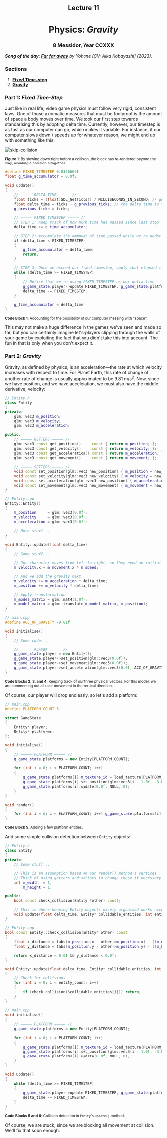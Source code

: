 <h2 align=center>Lecture 11</h2>

<h1 align=center>Physics: <em>Gravity</em></h1>

<h3 align=center>8 Messidor, Year CCXXX</h3>

***Song of the day***: _[**Far far away**](https://youtu.be/2GM3X-GBt5E) by Yohane [CV: Aika Kobayashi] (2023)._

### Sections

1. [**Fixed Time-step**](#part-1-fixed-time-step)
2. [**Gravity**](#part-2-gravity)

### Part 1: _Fixed Time-Step_

Just like in real life, video game physics must follow very rigid, consistent laws. One of those axiomatic measures that must be foolproof is the amount of space a body moves over time. We took our first step towards standarising this by adopting delta time. Currently, however, our timestep is as fast as our computer can go, which makes it variable. For instance, if our computer slows down / speeds up for whatever reason, we might end up with something like this:

![skip-collision](assets/skip-collision.png)

<sub>**Figure 1**: By slowing down right before a collision, the block has re-rendered beyond the way, avoiding a collision altogether.</sub>

```c++
#define FIXED_TIMESTEP 0.0166666f
float g_time_accumulator = 0.0f;

void update()
{
    // ————— DELTA TIME ————— //
    float ticks = (float)SDL_GetTicks() / MILLISECONDS_IN_SECOND; // get the current number of ticks
    float delta_time = ticks - g_previous_ticks; // the delta time is the difference from the last frame
    g_previous_ticks = ticks;

    // ————— FIXED TIMESTEP ————— //
    // STEP 1: Keep track of how much time has passed since last step
    delta_time += g_time_accumulator;

    // STEP 2: Accumulate the ammount of time passed while we're under our fixed timestep
    if (delta_time < FIXED_TIMESTEP)
    {
        g_time_accumulator = delta_time;
        return;
    }

    // STEP 3: Once we exceed our fixed timestep, apply that elapsed time into the objects' update function invocation
    while (delta_time >= FIXED_TIMESTEP)
    {
        // Notice that we're using FIXED_TIMESTEP as our delta time
        g_game_state.player->update(FIXED_TIMESTEP, g_game_state.platforms, PLATFORM_COUNT);
        delta_time -= FIXED_TIMESTEP;
    }

    g_time_accumulator = delta_time;
}
```

<sub>**Code Block 1**: Accounting for the possibility of our computer messing with "space".</sub>

This may not make a huge difference in the games we've seen and made so far, but you can certainly imagine let's-players clipping through the walls of your game by exploiting the fact that you didn't take this into account. The fun in that is only when you don't expect it.

### Part 2: _Gravity_

Gravity, as defined by physics, is an acceleration—the rate at which velocity increases with respect to time. For Planet Earth, this rate of change of another rate of change is usually approximated to be 9.81 m/s<sup>2</sup>. Now, since we have position, and we have acceleration, we must also have the middle derivative, velocity:

```c++
// Entity.h
class Entity
{
private:
    glm::vec3 m_position;
    glm::vec3 m_velocity;
    glm::vec3 m_acceleration;

public:
    // ————— GETTERS ————— //
    glm::vec3 const get_position()     const { return m_position; };
    glm::vec3 const get_velocity()     const { return m_velocity; };
    glm::vec3 const get_acceleration() const { return m_acceleration; };
    glm::vec3 const get_movement()     const { return m_movement; };

    // ————— SETTERS ————— //
    void const set_position(glm::vec3 new_position) { m_position = new_position; };
    void const set_velocity(glm::vec3 new_velocity) { m_velocity = new_velocity; };
    void const set_acceleration(glm::vec3 new_position) { m_acceleration = new_position; };
    void const set_movement(glm::vec3 new_movement) { m_movement = new_movement; };
}
```
```c++
// Entity.cpp
Entity::Entity()
{
    m_position     = glm::vec3(0.0f);
    m_velocity     = glm::vec3(0.0f);
    m_acceleration = glm::vec3(0.0f);

    // More stuff...
}

void Entity::update(float delta_time)
{
    // Some stuff...

    // Our character moves from left to right, so they need an initial velocity
    m_velocity.x = m_movement.x * m_speed;
    
    // And we add the gravity next
    m_velocity += m_acceleration * delta_time;
    m_position += m_velocity * delta_time;

    // Apply transformation
    m_model_matrix = glm::mat4(1.0f);
    m_model_matrix = glm::translate(m_model_matrix, m_position);
}
```

```c++
// main.cpp
#define ACC_OF_GRAVITY -9.81f

void initialise()
{
    // Some code...

    // ————— PLAYER ————— //
    g_game_state.player = new Entity();
    g_game_state.player->set_position(glm::vec3(0.0f));
    g_game_state.player->set_movement(glm::vec3(0.0f));
    g_game_state.player->set_acceleration(glm::vec3(0.0f, ACC_OF_GRAVITY, 0.0f));
}
```

<sub>**Code Blocks 2, 3, and 4**: Keeping track of our three physical vectors. For this model, we are commenting out all user movement in the vertical direction.</sub>

Of course, our player will drop endlessly, so let's add a platform:

```c++
// main.cpp
#define PLATFORM_COUNT 3

struct GameState
{
    Entity* player;
    Entity* platforms;
};

void initialise()
{
    // ————— PLATFORM ————— //
    g_game_state.platforms = new Entity[PLATFORM_COUNT];

    for (int i = 0; i < PLATFORM_COUNT; i++)
    {
        g_game_state.platforms[i].m_texture_id = load_texture(PLATFORM_FILEPATH);
        g_game_state.platforms[i].set_position(glm::vec3(i - 1.0f, -3.0f, 0.0f));
        g_game_state.platforms[i].update(0.0f, NULL, 0);
    }
}

void render()
{
    for (int i = 0; i < PLATFORM_COUNT; i++) g_game_state.platforms[i].render(&g_shader_program);
}
```

<sub>**Code Block 5**: Adding a few platform entities.</sub>

And some simple collision detection between `Entity` objects:

```c++
// Entity.h
class Entity
{
private:
    // Some stuff...

    // This is an assumption based on our render() method's vertices
    // Think of using getters and setters to change these if necessary
    int m_width  = 1,
        m_height = 1;

public:
    bool const check_collision(Entity *other) const;

    // This is where keeping Entity objects nicely organised works nicely
    void update(float delta_time, Entity* collidable_entities, int entity_count);
}
```
```c++
// Entity.cpp
bool const Entity::check_collision(Entity* other) const
{
    float x_distance = fabs(m_position.x - other->m_position.x) - ((m_width + other->m_width) / 2.0f);
    float y_distance = fabs(m_position.y - other->m_position.y) - ((m_height + other->m_height) / 2.0f);

    return x_distance < 0.0f && y_distance < 0.0f;
}

void Entity::update(float delta_time, Entity* collidable_entities, int entity_count)
{
    // Check for collisions
    for (int i = 0; i < entity_count; i++)
    {
        if (check_collision(&collidable_entities[i])) return;
    }
}
```
```c++
// main.cpp
void initialise()
{
    // ————— PLATFORM ————— //
    g_game_state.platforms = new Entity[PLATFORM_COUNT];

    for (int i = 0; i < PLATFORM_COUNT; i++)
    {
        g_game_state.platforms[i].m_texture_id = load_texture(PLATFORM_FILEPATH);
        g_game_state.platforms[i].set_position(glm::vec3(i - 1.0f, -3.0f, 0.0f));
        g_game_state.platforms[i].update(0.0f, NULL, 0);
    }
}

void update()
{
    while (delta_time >= FIXED_TIMESTEP)
    {
        g_game_state.player->update(FIXED_TIMESTEP, g_game_state.platforms, PLATFORM_COUNT);
        delta_time -= FIXED_TIMESTEP;
    }
}
```

<sub>**Code Blocks 5 and 6**: Collision detection in `Entity`'s `update()` method.</sub>

Of course, we are stuck, since we are blocking all movement at collision. We'll fix that soon enough.
